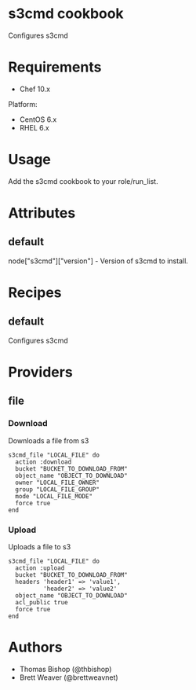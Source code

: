 # s3cmd cookbook
Configures s3cmd

# Requirements
* Chef 10.x

Platform:
* CentOS 6.x
* RHEL 6.x

# Usage
Add the s3cmd cookbook to your role/run_list.

# Attributes
## default
node["s3cmd"]["version"] - Version of s3cmd to install.

# Recipes
## default
Configures s3cmd

# Providers
## file
### Download
Downloads a file from s3

    s3cmd_file "LOCAL_FILE" do
      action :download
      bucket "BUCKET_TO_DOWNLOAD_FROM"
      object_name "OBJECT_TO_DOWNLOAD"
      owner "LOCAL_FILE_OWNER"
      group "LOCAL_FILE_GROUP"
      mode "LOCAL_FILE_MODE"
      force true
    end

### Upload
Uploads a file to s3

    s3cmd_file "LOCAL_FILE" do
      action :upload
      bucket "BUCKET_TO_DOWNLOAD_FROM"
      headers 'header1' => 'value1',
              'header2' => 'value2'
      object_name "OBJECT_TO_DOWNLOAD"
      acl_public true
      force true
    end

# Authors
* Thomas Bishop (@thbishop)
* Brett Weaver (@brettweavnet)
